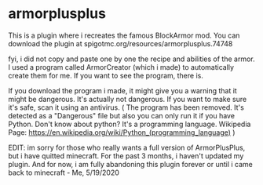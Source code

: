 # armorplusplus
This is a plugin where i recreates the famous BlockArmor mod. You can download the plugin at spigotmc.org/resources/armorplusplus.74748

fyi, i did not copy and paste one by one the recipe and abilities of the armor. I used a program called ArmorCreator (which i made) to automatically create them for me.
If you want to see the program, there is.

If you download the program i made, it might give you a warning that it might be dangerous. It's actually not dangerous. If you want to make sure it's safe, scan it using an antivirus.
( The program has been removed. It's detected as a "Dangerous" file but also you can only run it if you have Python. Don't know about python? It's a programming language. Wikipedia Page: https://en.wikipedia.org/wiki/Python_(programming_language) )

EDIT: im sorry for those who really wants a full version of ArmorPlusPlus, but i have quitted minecraft. For the past 3 months, i haven't updated my plugin. And for now, i am fully abandoning this plugin forever or until i came back to minecraft - Me, 5/19/2020
